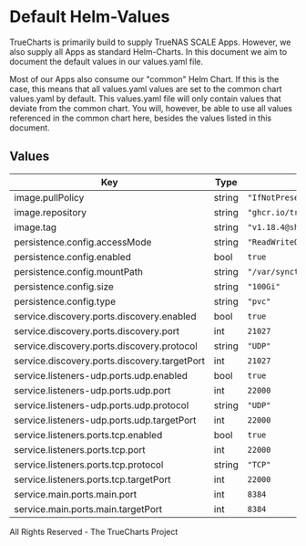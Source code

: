 # Default Helm-Values

TrueCharts is primarily build to supply TrueNAS SCALE Apps.
However, we also supply all Apps as standard Helm-Charts. In this document we aim to document the default values in our values.yaml file.

Most of our Apps also consume our "common" Helm Chart.
If this is the case, this means that all values.yaml values are set to the common chart values.yaml by default. This values.yaml file will only contain values that deviate from the common chart.
You will, however, be able to use all values referenced in the common chart here, besides the values listed in this document.

## Values

| Key | Type | Default | Description |
|-----|------|---------|-------------|
| image.pullPolicy | string | `"IfNotPresent"` |  |
| image.repository | string | `"ghcr.io/truecharts/syncthing"` |  |
| image.tag | string | `"v1.18.4@sha256:cc2bd691927ec19b9aac2d4a3e2330cb0ce9458dda761ead7dddd5f2d8338221"` |  |
| persistence.config.accessMode | string | `"ReadWriteOnce"` |  |
| persistence.config.enabled | bool | `true` |  |
| persistence.config.mountPath | string | `"/var/syncthing/"` |  |
| persistence.config.size | string | `"100Gi"` |  |
| persistence.config.type | string | `"pvc"` |  |
| service.discovery.ports.discovery.enabled | bool | `true` |  |
| service.discovery.ports.discovery.port | int | `21027` |  |
| service.discovery.ports.discovery.protocol | string | `"UDP"` |  |
| service.discovery.ports.discovery.targetPort | int | `21027` |  |
| service.listeners-udp.ports.udp.enabled | bool | `true` |  |
| service.listeners-udp.ports.udp.port | int | `22000` |  |
| service.listeners-udp.ports.udp.protocol | string | `"UDP"` |  |
| service.listeners-udp.ports.udp.targetPort | int | `22000` |  |
| service.listeners.ports.tcp.enabled | bool | `true` |  |
| service.listeners.ports.tcp.port | int | `22000` |  |
| service.listeners.ports.tcp.protocol | string | `"TCP"` |  |
| service.listeners.ports.tcp.targetPort | int | `22000` |  |
| service.main.ports.main.port | int | `8384` |  |
| service.main.ports.main.targetPort | int | `8384` |  |

All Rights Reserved - The TrueCharts Project

